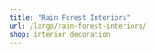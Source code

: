 ```yaml
---
title: "Rain Forest Interiors"
url: /largo/rain-forest-interiors/
shop: interior decoration
---
```

